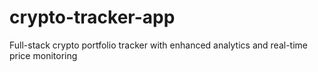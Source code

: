 # crypto-tracker-app
Full-stack crypto portfolio tracker with enhanced analytics and real-time price monitoring
